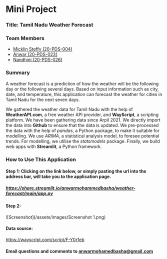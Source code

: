 # Mini Project 

### Title: Tamil Nadu Weather Forecast

### Team Members

 * [Micklin Steffy (20-PDS-004)](https://www.linkedin.com/in/micklinsteffyl/)
 * [Anwar (20-PDS-023)](https://www.linkedin.com/in/anwarmohamedbasha/)
 * [Nandhini (20-PDS-026)](https://www.linkedin.com/in/nandhini-p-b18aab1b4/)

### Summary

A weather forecast is a prediction of how the weather will be the following day or the following several days. Based on input information such as city, date, and temperature, this application can forecast the weather for cities in Tamil Nadu for the next seven days.  

We gathered the weather data for Tamil Nadu with the help of **WeatherAPI.com**, a free weather API provider, and **WayScript**, a scripting platform. We have been gathering data since Arpil 2021. We directly import the data into **Github** to ensure that the data is updated. We pre-processed the data with the help of *pandas*, a Python package, to make it suitable for modelling. We use *ARIMA*, a statistical analysis model, to foresee potential trends. For modelling, we utilise the *statsmodels* package. Finally, we build web apps with **Streamlit**, a Python framework.

### How to Use This Application

#### Step 1: Clicking on the link below, or simply pasting the url into the address bar, will take you to the application page.
##### https://share.streamlit.io/anwarmohammedbasha/weather-forecast/main/app.py

#### Step 2:
![Screenshot](/assets/images/Screenshot 1.png)
#### Data source: 
https://wayscript.com/script/F-Y0r1eb

#### Email questions and comments to anwarmohamedbasha@gmail.com
